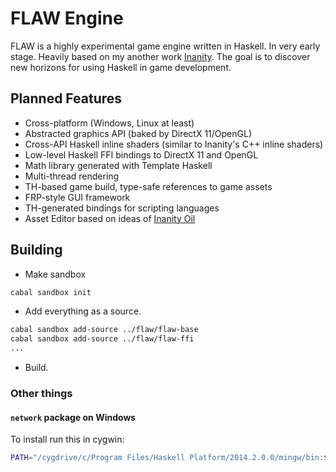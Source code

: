 # FLAW Engine

FLAW is a highly experimental game engine written in Haskell. In very early stage. Heavily based on my another work [Inanity](https://github.com/quyse/inanity). The goal is to discover new horizons for using Haskell in game development.

## Planned Features

* Cross-platform (Windows, Linux at least)
* Abstracted graphics API (baked by DirectX 11/OpenGL)
* Cross-API Haskell inline shaders (similar to Inanity's C++ inline shaders)
* Low-level Haskell FFI bindings to DirectX 11 and OpenGL
* Math library generated with Template Haskell
* Multi-thread rendering
* TH-based game build, type-safe references to game assets
* FRP-style GUI framework
* TH-generated bindings for scripting languages
* Asset Editor based on ideas of [Inanity Oil](https://github.com/quyse/oil)

## Building

* Make sandbox
```bash
cabal sandbox init
```
* Add everything as a source.
```bash
cabal sandbox add-source ../flaw/flaw-base
cabal sandbox add-source ../flaw/flaw-ffi
...
```
* Build.

### Other things

#### `network` package on Windows

To install run this in cygwin:
```bash
PATH="/cygdrive/c/Program Files/Haskell Platform/2014.2.0.0/mingw/bin:$PATH" cabal install network --configure-option --build=x86_64-w64-mingw32
```
